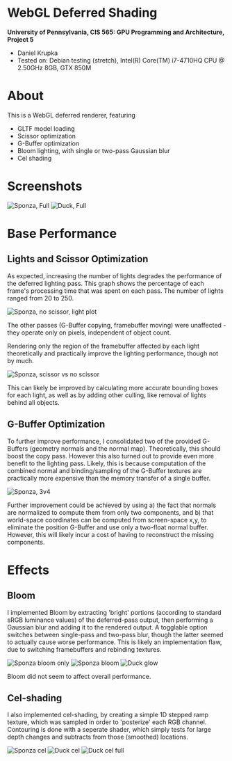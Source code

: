 WebGL Deferred Shading
======================

**University of Pennsylvania, CIS 565: GPU Programming and Architecture, Project 5**

* Daniel Krupka
* Tested on: Debian testing (stretch), Intel(R) Core(TM) i7-4710HQ CPU @ 2.50GHz 8GB, GTX 850M


# About
This is a WebGL deferred renderer, featuring
* GLTF model loading
* Scissor optimization
* G-Buffer optimization
* Bloom lighting, with single or two-pass Gaussian blur
* Cel shading

# Screenshots
![Sponza, Full](img/sponza_full.png "Sponza, Full")
![Duck, Full](img/duck.png "Duck, Full")

# Base Performance
## Lights and Scissor Optimization
As expected, increasing the number of lights degrades the performance of the deferred lighting pass.
This graph shows the percentage of each frame's processing time that was spent on each pass. The number
of lights ranged from 20 to 250.

![Sponza, no scissor, light plot](img/plot_lights.png "Sponza, no scissor, light plot")

The other passes (G-Buffer copying, framebuffer moving) were unaffected - they operate only on pixels,
independent of object count.

Rendering only the region of the framebuffer affected by each light theoretically and practically improve
the lighting performance, though not by much.

![Sponza, scissor vs no scissor](img/plot_scissor.png "Sponza, scissor vs no scissor")

This can likely be improved by calculating more accurate bounding boxes for each light, as well as by adding
other culling, like removal of lights behind all objects.

## G-Buffer Optimization

To further improve performance, I consolidated two of the provided G-Buffers (geometry normals and the normal map).
Theoretically, this should boost the copy pass. However this also turned out to provide even more benefit to the lighting
pass. Likely, this is because computation of the combined normal and binding/sampling of the G-Buffer textures are practically
more expensive than the memory transfer of a single buffer.

![Sponza, 3v4](img/plot_3v4.png "Sponza, 3 vs 4 G-Buffers")

Further improvement could be achieved by using a) the fact that normals are normalized to compute them from only two components, and
b) that world-space coordinates can be computed from screen-space x,y, to eliminate the position G-Buffer and use only a two-float normal buffer.
However, this will likely incur a cost of having to reconstruct the missing components.

# Effects
## Bloom

I implemented Bloom by extracting 'bright' portions (according to standard sRGB luminance values) of the deferred-pass output,
then performing a Gaussian blur and adding it to the rendered output. A togglable option switches between single-pass and two-pass blur,
though the latter seemed to actually cause worse performance. This is likely an implementation flaw, due to switching framebuffers and rebinding textures.

![Sponza bloom only](img/sponza_bloom_only.png )
![Sponza bloom](img/sponza_bloom.png )
![Duck glow](img/duck_glow.png )

Bloom did not seem to affect overall performance.

## Cel-shading
I also implemented cel-shading, by creating a simple 1D stepped ramp texture, which was sampled in order to 'posterize' each RGB channel.
Contouring is done with a seperate shader, which simply tests for large depth changes and subtracts from those (smoothed) locations.

![Sponza cel](img/sponza_cel.png )
![Duck cel](img/duck_cel_basic.png )
![Duck cel full](img/duck_cel_full.png )


